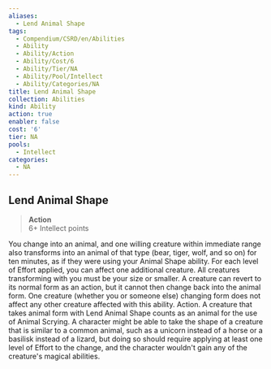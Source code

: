 ```yaml
---
aliases:
  - Lend Animal Shape
tags:
  - Compendium/CSRD/en/Abilities
  - Ability
  - Ability/Action
  - Ability/Cost/6
  - Ability/Tier/NA
  - Ability/Pool/Intellect
  - Ability/Categories/NA
title: Lend Animal Shape
collection: Abilities
kind: Ability
action: true
enabler: false
cost: '6'
tier: NA
pools:
  - Intellect
categories:
  - NA
---
```

## Lend Animal Shape  
>**Action**  
>6+ Intellect points
  
You change into an animal, and one willing creature within immediate range also transforms into an animal of that type (bear, tiger, wolf, and so on) for ten minutes, as if they were using your Animal Shape ability. For each level of Effort applied, you can affect one additional creature. All creatures transforming with you must be your size or smaller. A creature can revert to its normal form as an action, but it cannot then change back into the animal form. One creature (whether you or someone else) changing form does not affect any other creature affected with this ability. Action.	A creature that takes animal form with Lend Animal Shape counts as an animal for the use of Animal Scrying.	A character might be able to take the shape of a creature that is similar to a common animal, such as a unicorn instead of a horse or a basilisk instead of a lizard, but doing so should require applying at least one level of Effort to the change, and the character wouldn't gain any of the creature's magical abilities.